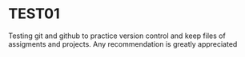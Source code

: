 # TEST01
Testing git and github to practice version control and keep files of assigments and projects.
Any recommendation is greatly appreciated
